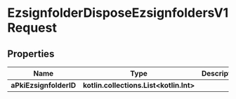 
# EzsignfolderDisposeEzsignfoldersV1Request

## Properties
Name | Type | Description | Notes
------------ | ------------- | ------------- | -------------
**aPkiEzsignfolderID** | **kotlin.collections.List&lt;kotlin.Int&gt;** |  | 



